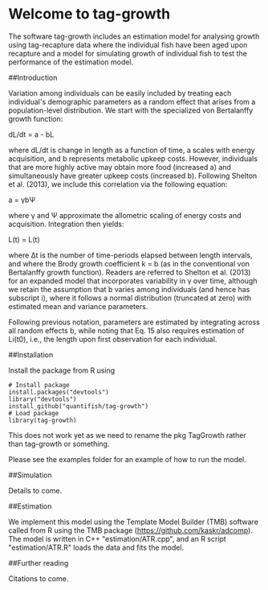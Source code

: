 Welcome to tag-growth
==========

The software tag-growth includes an estimation model for analysing growth using
tag-recapture data where the individual fish have been aged upon recapture and
a model for simulating growth of individual fish to test the performance of the
estimation model.

##Introduction 

Variation among individuals can be easily included by treating
each individual's demographic parameters as a random effect that arises from a
population-level distribution. We start with the specialized von Bertalanffy
growth function:

dL/dt = a - bL

where dL/dt is change in length as a function of time, a scales with energy
acquisition, and b represents metabolic upkeep costs. However, individuals that
are more highly active may obtain more food (increased a) and simultaneously
have greater upkeep costs (increased b). Following Shelton et al. (2013), we
include this correlation via the following equation:

a = γbΨ

where γ and Ψ approximate the allometric scaling of energy costs and
acquisition. Integration then yields:

L(t) = L(t)

where Δt is the number of time-periods elapsed between length intervals, and
where the Brody growth coefficient k = b (as in the conventional von
Bertalanffy growth function). Readers are referred to Shelton et al. (2013) for
an expanded model that incorporates variability in γ over time, although we
retain the assumption that b varies among individuals (and hence has subscript
i), where it follows a normal distribution (truncated at zero) with estimated
mean and variance parameters.

Following previous notation, parameters are estimated by integrating across all
random effects b, while noting that Eq. 15 also requires estimation of Li(t0),
i.e., the length upon first observation for each individual.


##Installation

Install the package from R using

    # Install package
    install.packages("devtools")
    library("devtools")
    install_github("quantifish/tag-growth")
    # Load package
    library(tag-growth)

This does not work yet as we need to rename the pkg TagGrowth rather than
tag-growth or something.

Please see the examples folder for an example of how to run the model.


##Simulation

Details to come.


##Estimation 

We implement this model using the Template Model Builder (TMB) software called
from R using the TMB package (https://github.com/kaskr/adcomp). The model is
written in C++ "estimation/ATR.cpp", and an R script "estimation/ATR.R" loads
the data and fits the model.


##Further reading

Citations to come.
